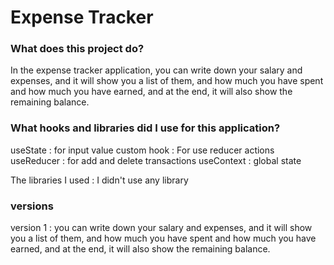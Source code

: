 # Expense Tracker

### What does this project do? 
In the expense tracker application, you can write down your salary and expenses, and it will show you a list of them, and how much you have spent and how much you have earned, and at the end, it will also show the remaining balance.

### What hooks and libraries did I use for this application? 
useState : for input value
custom hook : For use reducer actions
useReducer : for add and delete transactions
useContext : global state

The libraries I used : I didn't use any library

### versions 
version 1 :  you can write down your salary and expenses, and it will show you a list of them, and how much you have spent and how much you have earned, and at the end, it will also show the remaining balance.
